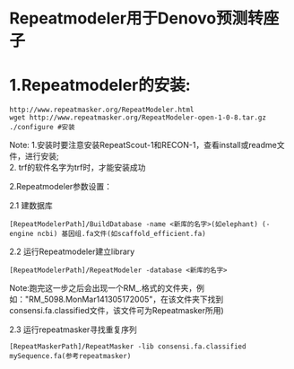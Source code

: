 # Repeatmodeler用于Denovo预测转座子 

# 1.Repeatmodeler的安装:  
```
http://www.repeatmasker.org/RepeatModeler.html 
wget http://www.repeatmasker.org/RepeatModeler-open-1-0-8.tar.gz
./configure #安装
```
Note: 1.安装时要注意安装RepeatScout-1和RECON-1，查看install或readme文件，进行安装;  
      2. trf的软件名字为trf时，才能安装成功

2.Repeatmodeler参数设置： 

2.1 建数据库
```
[RepeatModelerPath]/BuildDatabase -name <新库的名字>(如elephant) (-engine ncbi) 基因组.fa文件(如scaffold_efficient.fa)
```  

2.2 运行Repeatmodeler建立library
```
[RepeatModelerPath]/RepeatModeler -database <新库的名字> 
```
Note:跑完这一步之后会出现一个RM_<PID>.<DATE>格式的文件夹，例如："RM_5098.MonMar141305172005"，在该文件夹下找到consensi.fa.classified文件，该文件可为Repeatmasker所用)  

2.3 运行repeatmasker寻找重复序列
```
[RepeatMaskerPath]/RepeatMasker -lib consensi.fa.classified mySequence.fa(参考repeatmasker) 
```
